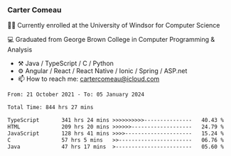 ### Carter Comeau

🙋‍♂️ Currently enrolled at the University of Windsor for Computer Science

💻 Graduated from George Brown College in Computer Programming & Analysis

- ⚒️ Java / TypeScript / C / Python
- ⚙️ Angular / React / React Native / Ionic / Spring / ASP.net
- 📫 How to reach me: cartercomeau@icloud.com

<!--START_SECTION:waka-->

```txt
From: 21 October 2021 - To: 05 January 2024

Total Time: 844 hrs 27 mins

TypeScript       341 hrs 24 mins >>>>>>>>>>---------------   40.43 %
HTML             209 hrs 20 mins >>>>>>-------------------   24.79 %
JavaScript       128 hrs 41 mins >>>>---------------------   15.24 %
C                57 hrs 5 mins   >>-----------------------   06.76 %
Java             47 hrs 17 mins  >------------------------   05.60 %
```

<!--END_SECTION:waka-->
